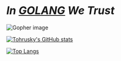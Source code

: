 # ***In [GOLANG](https://go.dev) We Trust***

![Gopher image](https://golang.org/doc/gopher/fiveyears.jpg)

[![Tohrusky's GitHub stats](https://github-readme-stats.vercel.app/api?username=Tohrusky&show_icons=true&include_all_commits=true&hide=contribs)](https://github.com/anuraghazra/github-readme-stats)

[![Top Langs](https://github-readme-stats.vercel.app/api/top-langs/?username=Tohrusky&layout=compact)](https://github.com/anuraghazra/github-readme-stats)
